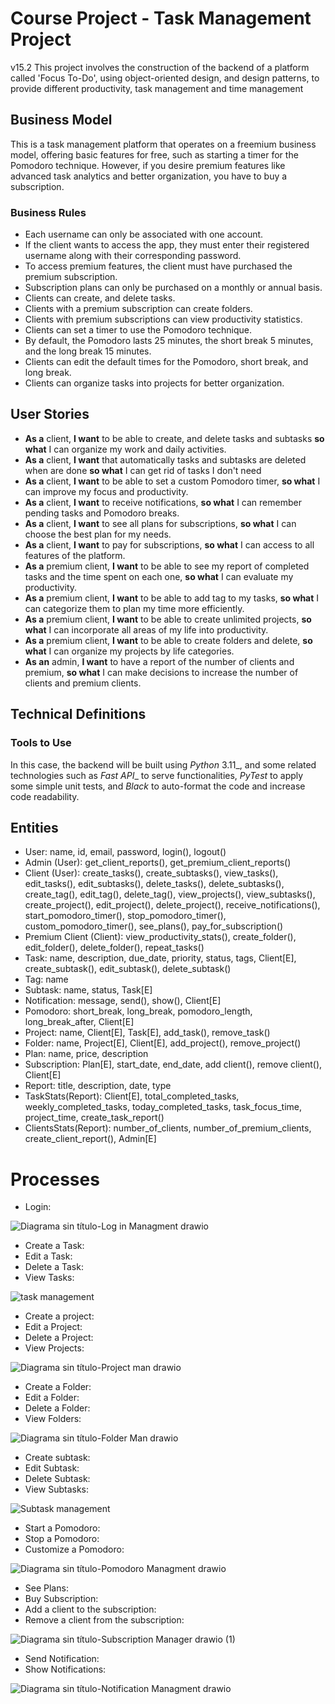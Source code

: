 # Course Project - Task Management Project
v15.2
This project involves the construction of the backend of a platform called 'Focus To-Do', using object-oriented design, and design patterns, to provide different productivity, task management and time management

## Business Model

This is a task management platform that operates on a freemium business model, offering basic features for free, such as starting a timer for the Pomodoro technique. However, if you desire premium features like advanced task analytics and better organization, you have to buy a subscription.

### Business Rules
- Each username can only be associated with one account.
- If the client wants to access the app, they must enter their registered username along with their corresponding password.
- To access premium features, the client must have purchased the premium subscription.
- Subscription plans can only be purchased on a monthly or annual basis.
- Clients can create, and delete tasks.
- Clients with a premium subscription can create folders.
- Clients with premium subscriptions can view productivity statistics.
- Clients can set a timer to use the Pomodoro technique.
- By default, the Pomodoro lasts 25 minutes, the short break 5 minutes, and the long break 15 minutes.
- Clients can edit the default times for the Pomodoro, short break, and long break.
- Clients can organize tasks into projects for better organization.
  
## User Stories
- __As a__ client, __I want__ to be able to create, and delete tasks and subtasks __so what__ I can organize my work and daily activities.
- __As a__ client, __I want__ that automatically tasks and subtasks are deleted when are done __so what__ I can get rid of tasks I don't need
- __As a__ client, __I want__ to be able to set a custom Pomodoro timer, __so what__ I can improve my focus and productivity.
- __As a__ client, __I want__ to receive notifications, __so what__ I can remember pending tasks and Pomodoro breaks.
- __As a__ client, __I want__ to see all plans for subscriptions, __so what__ I can choose the best plan for my needs.
- __As a__ client, __I want__ to pay for subscriptions, __so what__ I can access to all features of the platform.
- __As a__ premium client, __I want__ to be able to see my report of completed tasks and the time spent on each one, __so what__ I can evaluate my productivity.
- __As a__ premium client, __I want__ to be able to add tag to my tasks, __so what__ I can categorize them to plan my time more efficiently.
- __As a__ premium client, __I want__ to be able to create unlimited projects, __so what__ I can incorporate all areas of my life into productivity.
- __As a__ premium client, __I want__ to be able to create folders and delete, __so what__ I can organize my projects by life categories.
- __As an__ admin, __I want__ to have a report of the number of clients and premium, __so what__ I can make decisions to increase the number of clients and premium clients.

## Technical Definitions

### Tools to Use

In this case, the backend will be built using _Python_ 3.11_, and some related technologies such as _Fast API__ to serve functionalities, _PyTest_ to apply some simple unit tests, and _Black_ to auto-format the code and increase code readability.

## Entities
- User: name, id, email, password, login(), logout()
- Admin (User): get_client_reports(), get_premium_client_reports()
- Client (User): create_tasks(), create_subtasks(), view_tasks(), edit_tasks(), edit_subtasks(), delete_tasks(), delete_subtasks(), create_tag(), edit_tag(), delete_tag(), view_projects(), view_subtasks(), create_project(), edit_project(), delete_project(), receive_notifications(), start_pomodoro_timer(), stop_pomodoro_timer(), custom_pomodoro_timer(), see_plans(), pay_for_subscription()
- Premium Client (Client): view_productivity_stats(), create_folder(), edit_folder(), delete_folder(), repeat_tasks()
- Task: name, description, due_date, priority, status, tags, Client[E], create_subtask(), edit_subtask(), delete_subtask()
- Tag: name
- Subtask: name, status, Task[E]
- Notification: message, send(), show(), Client[E]
- Pomodoro: short_break, long_break, pomodoro_length, long_break_after, Client[E]
- Project: name, Client[E], Task[E], add_task(), remove_task()
- Folder: name, Project[E], Client[E], add_project(), remove_project()
- Plan: name, price, description
- Subscription: Plan[E], start_date, end_date, add client(), remove client(), Client[E]
- Report: title, description, date, type
- TaskStats(Report): Client[E], total_completed_tasks, weekly_completed_tasks, today_completed_tasks, task_focus_time, project_time, create_task_report()
- ClientsStats(Report): number_of_clients, number_of_premium_clients, create_client_report(), Admin[E]

# Processes

- Login:
  
![Diagrama sin título-Log in Managment  drawio](https://github.com/andresjoc/ProjectFocusToDo/assets/163566801/f9d81cc0-21c5-47cc-9b19-3dd6b47663bd)

- Create a Task:
- Edit a Task:
- Delete a Task:
- View Tasks:

![task management](https://github.com/andresjoc/ProjectFocusToDo/assets/163566801/b1b29b5b-3110-4c48-bbe4-62bdac221403)
-  Create a project:
-  Edit a Project:
-  Delete a Project:
-  View Projects:


 ![Diagrama sin título-Project man drawio](https://github.com/andresjoc/ProjectFocusToDo/assets/163566801/1381b063-f4c3-4d60-ad62-526718dab153)
- Create a Folder:
- Edit a Folder:
- Delete a Folder:
- View Folders:

![Diagrama sin título-Folder Man drawio](https://github.com/andresjoc/ProjectFocusToDo/assets/163566801/8eaeaff8-c6b9-4c47-9648-2d044da3bb7e)

- Create subtask:
- Edit Subtask:
- Delete Subtask:
- View Subtasks:

![Subtask management](https://github.com/andresjoc/ProjectFocusToDo/assets/163566801/64ab4f36-1d45-4e24-b807-7bb8012c8aac)

- Start a Pomodoro:
- Stop a Pomodoro:
- Customize a Pomodoro:

![Diagrama sin título-Pomodoro Managment drawio](https://github.com/andresjoc/ProjectFocusToDo/assets/163566801/306dfa06-f45a-484f-8c35-9512306084d5)  

- See Plans:
- Buy Subscription:
- Add a client to the subscription:
- Remove a client from the subscription:

![Diagrama sin título-Subscription Manager drawio (1)](https://github.com/andresjoc/ProjectFocusToDo/assets/163566801/5808043e-33ce-43a8-921e-7201da8ff7f1)

- Send Notification:
- Show Notifications:

![Diagrama sin título-Notification Managment  drawio](https://github.com/andresjoc/ProjectFocusToDo/assets/163566801/9093d6c2-db96-4252-be22-a6f34dfdc879)